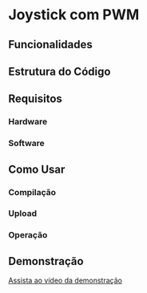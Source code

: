 # Joystick com PWM

## Funcionalidades

## Estrutura do Código

## Requisitos

### Hardware

### Software

## Como Usar

### Compilação

### Upload

### Operação

## Demonstração

[Assista ao vídeo da demonstração]()
